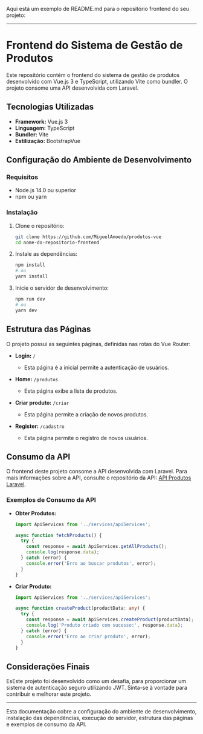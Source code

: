 Aqui está um exemplo de README.md para o repositório frontend do seu projeto:

---

# Frontend do Sistema de Gestão de Produtos

Este repositório contém o frontend do sistema de gestão de produtos desenvolvido com Vue.js 3 e TypeScript, utilizando Vite como bundler. O projeto consome uma API desenvolvida com Laravel.

## Tecnologias Utilizadas

- **Framework:** Vue.js 3
- **Linguagem:** TypeScript
- **Bundler:** Vite
- **Estilização:** BootstrapVue

## Configuração do Ambiente de Desenvolvimento

### Requisitos

- Node.js 14.0 ou superior
- npm ou yarn

### Instalação

1. Clone o repositório:
   ```bash
   git clone https://github.com/MiguelAmoedo/produtos-vue
   cd nome-do-repositorio-frontend
   ```

2. Instale as dependências:
   ```bash
   npm install
   # ou
   yarn install
   ```

3. Inicie o servidor de desenvolvimento:
   ```bash
   npm run dev
   # ou
   yarn dev
   ```

## Estrutura das Páginas

O projeto possui as seguintes páginas, definidas nas rotas do Vue Router:

- **Login:** `/`
  - Esta página é a inicial permite a autenticação de usuários.

- **Home:** `/produtos`
  - Esta página exibe a lista de produtos.

- **Criar produto:** `/criar`
  - Esta página permite a criação de novos produtos.

- **Register:** `/cadastro`
  - Esta página permite o registro de novos usuários.



## Consumo da API

O frontend deste projeto consome a API desenvolvida com Laravel. Para mais informações sobre a API, consulte o repositório da API: [API Produtos Laravel](https://github.com/MiguelAmoedo/api-produtos-laravel).

### Exemplos de Consumo da API

- **Obter Produtos:**
  ```typescript
  import ApiServices from '../services/apiServices';

  async function fetchProducts() {
    try {
      const response = await ApiServices.getAllProducts();
      console.log(response.data);
    } catch (error) {
      console.error('Erro ao buscar produtos', error);
    }
  }
  ```

- **Criar Produto:**
  ```typescript
  import ApiServices from '../services/apiServices';

  async function createProduct(productData: any) {
    try {
      const response = await ApiServices.createProduct(productData);
      console.log('Produto criado com sucesso:', response.data);
    } catch (error) {
      console.error('Erro ao criar produto', error);
    }
  }
  ```

## Considerações Finais

EsEste projeto foi desenvolvido como um desafia, para proporcionar um sistema de autenticação seguro utilizando JWT. Sinta-se à vontade para contribuir e melhorar este projeto.


---

Esta documentação cobre a configuração do ambiente de desenvolvimento, instalação das dependências, execução do servidor, estrutura das páginas e exemplos de consumo da API.
